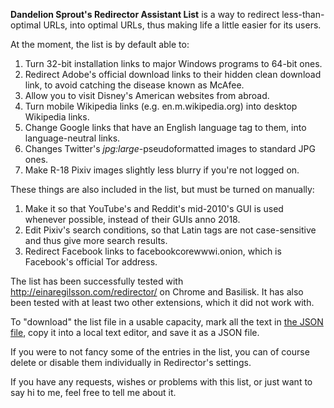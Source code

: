 <b>Dandelion Sprout's Redirector Assistant List</b> is a way to redirect less-than-optimal URLs, into optimal URLs, thus making life a little easier for its users.

At the moment, the list is by default able to:
1) Turn 32-bit installation links to major Windows programs to 64-bit ones.
2) Redirect Adobe's official download links to their hidden clean download link, to avoid catching the disease known as McAfee.
3) Allow you to visit Disney's American websites from abroad.
4) Turn mobile Wikipedia links (e.g. en.m.wikipedia.org) into desktop Wikipedia links.
5) Change Google links that have an English language tag to them, into language-neutral links.
6) Changes Twitter's _jpg:large_-pseudoformatted images to standard JPG ones.
7) Make R-18 Pixiv images slightly less blurry if you're not logged on.

These things are also included in the list, but must be turned on manually:
1) Make it so that YouTube's and Reddit's mid-2010's GUI is used whenever possible, instead of their GUIs anno 2018.
2) Edit Pixiv's search conditions, so that Latin tags are not case-sensitive and thus give more search results.
3) Redirect Facebook links to facebookcorewwwi.onion, which is Facebook's official Tor address.

The list has been successfully tested with http://einaregilsson.com/redirector/ on Chrome and Basilisk. It has also been tested with at least two other extensions, which it did not work with.

To "download" the list file in a usable capacity, mark all the text in [the JSON file](https://github.com/DandelionSprout/adfilt/blob/master/Dandelion%20Sprout-s%20Redirector%20Assistant%20List/DandelionSproutRedirectorList.json), copy it into a local text editor, and save it as a JSON file.

If you were to not fancy some of the entries in the list, you can of course delete or disable them individually in Redirector's settings.

If you have any requests, wishes or problems with this list, or just want to say hi to me, feel free to tell me about it.
